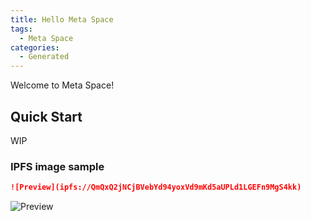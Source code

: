 ```yaml
---
title: Hello Meta Space
tags:
  - Meta Space
categories:
  - Generated
---
```


Welcome to Meta Space!

## Quick Start

WIP

### IPFS image sample

```markdown
![Preview](ipfs://QmQxQ2jNCjBVebYd94yoxVd9mKd5aUPLd1LGEFn9MgS4kk)
```

![Preview](ipfs://QmQxQ2jNCjBVebYd94yoxVd9mKd5aUPLd1LGEFn9MgS4kk)
